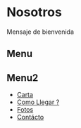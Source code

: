 # Nosotros

Mensaje de bienvenida

## Menu
## Menu2

- [Carta](./sesion1.md)
- [Como Llegar ?](./sesion2.md)
- [Fotos](./sesion3.md)
- [Contácto](./sesion4.md)